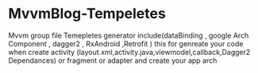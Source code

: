 # MvvmBlog-Tempeletes
Mvvm group file Temepletes generator include(dataBinding , google Arch Component , dagger2 , RxAndroid ,Retrofit )
this for genreate your code when create activity (layout.xml,activity.java,viewmodel,callback,Dagger2 Dependances) or fragment or adapter and create your app arch

